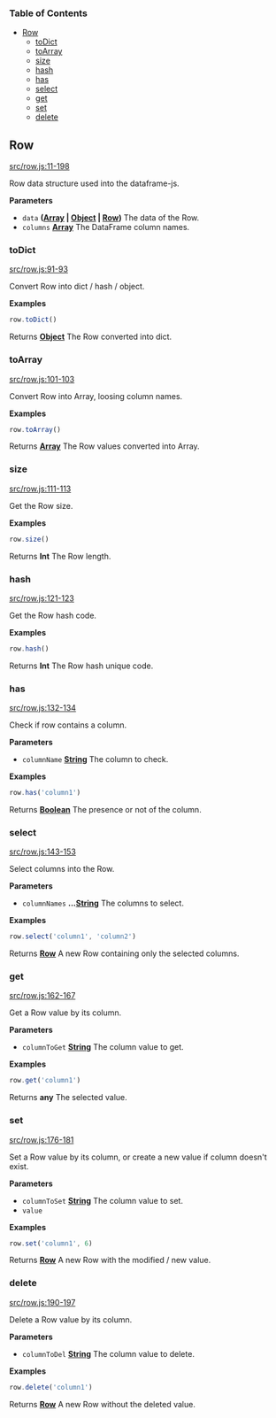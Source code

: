 <!-- Generated by documentation.js. Update this documentation by updating the source code. -->

### Table of Contents

-   [Row][1]
    -   [toDict][2]
    -   [toArray][3]
    -   [size][4]
    -   [hash][5]
    -   [has][6]
    -   [select][7]
    -   [get][8]
    -   [set][9]
    -   [delete][10]

## Row

[src/row.js:11-198][11]

Row data structure used into the dataframe-js.

**Parameters**

-   `data` **([Array][12] \| [Object][13] \| [Row][14])** The data of the Row.
-   `columns` **[Array][12]** The DataFrame column names.

### toDict

[src/row.js:91-93][15]

Convert Row into dict / hash / object.

**Examples**

```javascript
row.toDict()
```

Returns **[Object][13]** The Row converted into dict.

### toArray

[src/row.js:101-103][16]

Convert Row into Array, loosing column names.

**Examples**

```javascript
row.toArray()
```

Returns **[Array][12]** The Row values converted into Array.

### size

[src/row.js:111-113][17]

Get the Row size.

**Examples**

```javascript
row.size()
```

Returns **Int** The Row length.

### hash

[src/row.js:121-123][18]

Get the Row hash code.

**Examples**

```javascript
row.hash()
```

Returns **Int** The Row hash unique code.

### has

[src/row.js:132-134][19]

Check if row contains a column.

**Parameters**

-   `columnName` **[String][20]** The column to check.

**Examples**

```javascript
row.has('column1')
```

Returns **[Boolean][21]** The presence or not of the column.

### select

[src/row.js:143-153][22]

Select columns into the Row.

**Parameters**

-   `columnNames` **...[String][20]** The columns to select.

**Examples**

```javascript
row.select('column1', 'column2')
```

Returns **[Row][14]** A new Row containing only the selected columns.

### get

[src/row.js:162-167][23]

Get a Row value by its column.

**Parameters**

-   `columnToGet` **[String][20]** The column value to get.

**Examples**

```javascript
row.get('column1')
```

Returns **any** The selected value.

### set

[src/row.js:176-181][24]

Set a Row value by its column, or create a new value if column doesn't exist.

**Parameters**

-   `columnToSet` **[String][20]** The column value to set.
-   `value`  

**Examples**

```javascript
row.set('column1', 6)
```

Returns **[Row][14]** A new Row with the modified / new value.

### delete

[src/row.js:190-197][25]

Delete a Row value by its column.

**Parameters**

-   `columnToDel` **[String][20]** The column value to delete.

**Examples**

```javascript
row.delete('column1')
```

Returns **[Row][14]** A new Row without the deleted value.

[1]: #row

[2]: #todict

[3]: #toarray

[4]: #size

[5]: #hash

[6]: #has

[7]: #select

[8]: #get

[9]: #set

[10]: #delete

[11]: https://github.com/Gmousse/dataframe-js/blob/7e1e7c450b5009cb88fef49c3da80c91136233f9/src/row.js#L11-L198 "Source code on GitHub"

[12]: https://developer.mozilla.org/docs/Web/JavaScript/Reference/Global_Objects/Array

[13]: https://developer.mozilla.org/docs/Web/JavaScript/Reference/Global_Objects/Object

[14]: #row

[15]: https://github.com/Gmousse/dataframe-js/blob/7e1e7c450b5009cb88fef49c3da80c91136233f9/src/row.js#L91-L93 "Source code on GitHub"

[16]: https://github.com/Gmousse/dataframe-js/blob/7e1e7c450b5009cb88fef49c3da80c91136233f9/src/row.js#L101-L103 "Source code on GitHub"

[17]: https://github.com/Gmousse/dataframe-js/blob/7e1e7c450b5009cb88fef49c3da80c91136233f9/src/row.js#L111-L113 "Source code on GitHub"

[18]: https://github.com/Gmousse/dataframe-js/blob/7e1e7c450b5009cb88fef49c3da80c91136233f9/src/row.js#L121-L123 "Source code on GitHub"

[19]: https://github.com/Gmousse/dataframe-js/blob/7e1e7c450b5009cb88fef49c3da80c91136233f9/src/row.js#L132-L134 "Source code on GitHub"

[20]: https://developer.mozilla.org/docs/Web/JavaScript/Reference/Global_Objects/String

[21]: https://developer.mozilla.org/docs/Web/JavaScript/Reference/Global_Objects/Boolean

[22]: https://github.com/Gmousse/dataframe-js/blob/7e1e7c450b5009cb88fef49c3da80c91136233f9/src/row.js#L143-L153 "Source code on GitHub"

[23]: https://github.com/Gmousse/dataframe-js/blob/7e1e7c450b5009cb88fef49c3da80c91136233f9/src/row.js#L162-L167 "Source code on GitHub"

[24]: https://github.com/Gmousse/dataframe-js/blob/7e1e7c450b5009cb88fef49c3da80c91136233f9/src/row.js#L176-L181 "Source code on GitHub"

[25]: https://github.com/Gmousse/dataframe-js/blob/7e1e7c450b5009cb88fef49c3da80c91136233f9/src/row.js#L190-L197 "Source code on GitHub"
